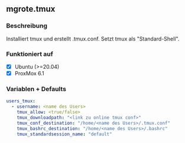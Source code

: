 ## mgrote.tmux
### Beschreibung
Installiert tmux und erstellt .tmux.conf.
Setzt tmux als "Standard-Shell".

### Funktioniert auf
- [x] Ubuntu (>=20.04)
- [x] ProxMox 6.1

### Variablen + Defaults
```yml
users_tmux:
  - username: <name des Users>
    tmux_allow: <true/false>
    tmux_downloadpath: "<link zu online tmux conf>"
    tmux_conf_destination: "/home/<name des Users>/.tmux.conf"
    tmux_bashrc_destination: "/home/<name des Users>/.bashrc"
    tmux_standardsession_name: "default"
```
